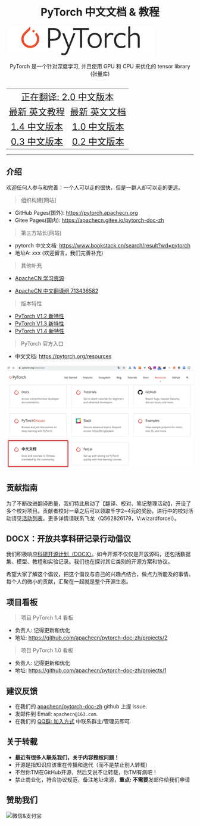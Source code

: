 # <center>PyTorch 中文文档 & 教程</center>

![](img/logo.svg)

<center>PyTorch 是一个针对深度学习, 并且使用 GPU 和 CPU 来优化的 tensor library (张量库)</center>
<br/>
<table>
  <tr align="center">
    <td colspan="4"><a title="Pytorch 2.0 中文版本" href="https://github.com/apachecn/pytorch-doc-zh/discussions/583" target="_blank"><font size="5">正在翻译: 2.0 中文版本</font></a></td>
  </tr>
  <tr align="center">
    <td colspan="2"><a title="Pytorch 最新 英文教程" href="https://pytorch.org/tutorials/" target="_blank"><font size="5">最新 英文教程</font></a></td>
    <td colspan="2"><a title="Pytorch 最新 英文文档" href="https://pytorch.org/docs/master/" target="_blank"><font size="5">最新 英文文档</font></a></td>
  </tr>
  <tr align="center">
    <td colspan="2"><a title="Pytorch 1.4 中文版本" href="https://pytorch.apachecn.org/docs/1.4/README" target="_blank"><font size="5">1.4 中文版本</font></a></td>
    <td colspan="2"><a title="Pytorch 1.0 中文版本" href="https://pytorch.apachecn.org/docs/1.0/README" target="_blank"><font size="5">1.0 中文版本</font></a></td>
  </tr>
  <tr align="center">
    <td colspan="2"><a title="Pytorch 0.3 中文版本" href="https://pytorch.apachecn.org/docs/0.3/README" target="_blank"><font size="5">0.3 中文版本</font></a></td>
    <td colspan="2"><a title="Pytorch 0.2 中文版本" href="https://pytorch.apachecn.org/docs/0.2/README" target="_blank"><font size="5">0.2 中文版本</font></a></td>
  </tr>
</table>

---

## 介绍

欢迎任何人参与和完善：一个人可以走的很快，但是一群人却可以走的更远。

> 组织构建[网站]

+ GitHub Pages(国外): <https://pytorch.apachecn.org>
+ Gitee Pages(国内): <https://apachecn.gitee.io/pytorch-doc-zh>

> 第三方站长[网站]

+ pytorch 中文文档: <https://www.bookstack.cn/search/result?wd=pytorch>
+ 地址A: xxx (欢迎留言，我们完善补充)

> 其他补充

+ [ApacheCN 学习资源](https://docs.apachecn.org)
* [ApacheCN 中文翻译组 713436582](https://jq.qq.com/?_wv=1027&k=VSNtgpjb)

> 版本特性

* [PyTorch V1.2 新特性](LatestChanges/PyTorch_V1.2)
* [PyTorch V1.3 新特性](LatestChanges/PyTorch_V1.3)
* [PyTorch V1.4 新特性](LatestChanges/PyTorch_V1.4)

> PyTorch 官方入口

* 中文文档: <https://pytorch.org/resources>

![](img/resources.jpg)

## 贡献指南

为了不断改进翻译质量，我们特此启动了【翻译、校对、笔记整理活动】，开设了多个校对项目。贡献者校对一章之后可以领取千字2\~4元的奖励。进行中的校对活动请见[活动列表](https://home.apachecn.org/#/docs/activity/docs-activity)。更多详情请联系飞龙（Q562826179，V:wizardforcel）。


## DOCX：开放共享科研记录行动倡议

我们积极响应[科研开源计划（DOCX）](https://mmcheng.net/docx/)。如今开源不仅仅是开放源码，还包括数据集、模型、教程和实验记录。我们也在探讨其它类别的开源方案和协议。

希望大家了解这个倡议，把这个倡议与自己的兴趣点结合，做点力所能及的事情。每个人的微小的贡献，汇聚在一起就是整个开源生态。

## 项目看板

> 项目 PyTorch 1.4 看板

* 负责人: 记得更新和优化
* 地址: https://github.com/apachecn/pytorch-doc-zh/projects/2

> 项目 PyTorch 1.0 看板

* 负责人: 记得更新和优化
* 地址: https://github.com/apachecn/pytorch-doc-zh/projects/1


## 建议反馈

* 在我们的 [apachecn/pytorch-doc-zh](https://github.com/apachecn/pytorch-doc-zh) github 上提 issue.
* 发邮件到 Email: `apachecn@163.com`.
* 在我们的 [QQ群: 加入方式](https://www.apachecn.org/#/?id=%e4%ba%a4%e6%b5%81%e6%96%b9%e5%bc%8f) 中联系群主/管理员即可.

## 关于转载

* **最近有很多人联系我们，关于内容授权问题！**
* 开源是指知识应该重在传播和迭代（而不是禁止别人转载）
* 不然你TM在GitHub开源，然后又说不让转载，你TM有病吧！
* 禁止商业化，符合协议规范，备注地址来源，**重点: 不需要**发邮件给我们申请

## 赞助我们

<img src="https://data.apachecn.org/img/about/donate.jpg" alt="微信&支付宝" />
